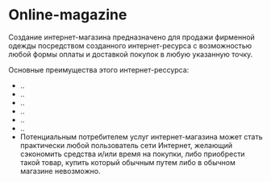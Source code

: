 <html>
  <body>
    <h1 >Online-magazine</h1>
    <p>Создание интернет-магазина предназначено для продажи фирменной одежды посредством созданного интернет-ресурса с возможностью любой формы оплаты и доставкой покупок в любую указанную точку.</p> 
<p>Основные преимущества этого интернет-рессурса:</p> 
<ul>
  <li>..
  <li>..
  <li>..
  <li>..
  <li>..
  <li>..
  <li>Потенциальным потребителем услуг интернет-магазина может стать практически любой пользователь сети Интернет, желающий сэкономить средства и/или время на покупки, либо приобрести такой товар, купить который обычным путем либо в обычном магазине невозможно.</ul> 
  </body>
</html>
